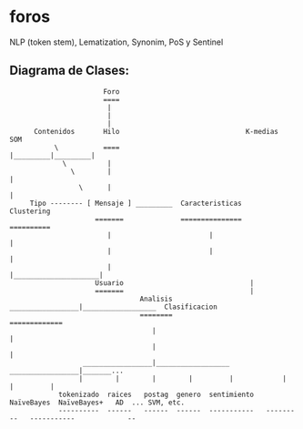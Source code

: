 # foros
NLP (token stem), Lematization, Synonim, PoS y Sentinel
## Diagrama de Clases:
                                                                                          
                           Foro
                           ====
                            |
                            |
                            |
          Contenidos       Hilo                               K-medias    SOM
               \           ====                                  |_________|_________|
                 \          |                                                              
                   \        |                                              |
                     \      |                                              |                  
         Tipo -------- [ Mensaje ] _________  Caracteristicas          Clustering
                         =======              ===============          ==========
                            |                        |                     |
                            |                        |                     |
                            |                        |_____________________|
                         Usuario                               |
                         =======                               |
                                    Analisis  _________________|__________________  Clasificacion
                                    ========                                        =============
                                       |                                                 |
                                       |                                                 | 
                      _________________|__________________              _________________|_______...
                     |        |        |        |         |            |           |         |
                tokenizado  raices   postag  genero  sentimiento   NaïveBayes  NaïveBayes+   AD  ... SVM, etc.
                ----------  ------   ------  ------  -----------   ---------   -----------             --
               